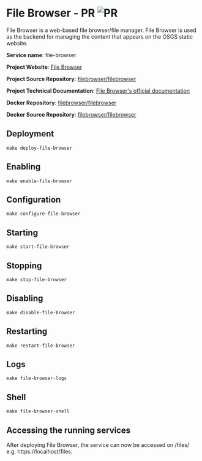 # File Browser - PR ![PR](https://img.shields.io/badge/pr-green?style=for-the-badge)

File Browser is a web-based file browser/file manager. File Browser is used as the backend for managing the content that appears on the OSGS static website.

**Service name**: file-browser

**Project Website**: [File Browser](https://filebrowser.org/)

**Project Source Repository**: [filebrowser/filebrowser](https://github.com/filebrowser/filebrowser)

**Project Technical Documentation**: [File Browser's official documentation](https://filebrowser.org/) 

**Docker Repository**: [filebrowser/filebrowser](https://hub.docker.com/r/filebrowser/filebrowser)

**Docker Source Repository**: [filebrowser/filebrowser](https://github.com/filebrowser/filebrowser)

## Deployment

```
make deploy-file-browser
```

## Enabling

```
make enable-file-browser
```

## Configuration

```
make configure-file-browser
```

## Starting

```
make start-file-browser
```

## Stopping

```
make stop-file-browser
```

## Disabling

```
make disable-file-browser
```

## Restarting

```
make restart-file-browser
```

## Logs

```
make file-browser-logs
```

## Shell

```
make file-browser-shell
```

## Accessing the running services

After deploying File Browser, the service can now be accessed on /files/ e.g. https://localhost/files.